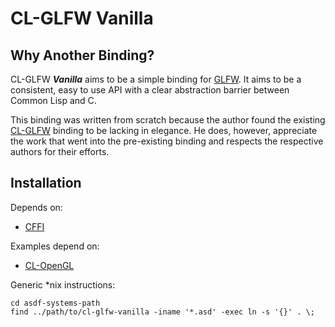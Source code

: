 # CL-GLFW Vanilla #

## Why Another Binding? ##

CL-GLFW ___Vanilla___ aims to be a simple binding for [GLFW][]. It aims
to be a consistent, easy to use API with a clear abstraction barrier
between Common Lisp and C.

This binding was written from scratch because the author found the
existing [CL-GLFW][] binding to be lacking in elegance. He does,
however, appreciate the work that went into the pre-existing binding
and respects the respective authors for their efforts.

## Installation ##

Depends on:

* [CFFI][]

Examples depend on:

* [CL-OpenGL][]

Generic *nix instructions:

    cd asdf-systems-path
    find ../path/to/cl-glfw-vanilla -iname '*.asd' -exec ln -s '{}' . \;

[GLFW]: http://www.glfw.org/ "GLFW"
[CL-GLFW]: http://repo.or.cz/w/cl-glfw.git "CL-GLFW"
[CFFI]: http://common-lisp.net/project/cffi/ "CFFI"
[CL-OpenGL]: https://github.com/3b/cl-opengl "CL-OpenGL"
